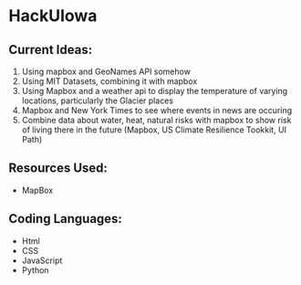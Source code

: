 # HackUIowa
## Current Ideas:
1. Using mapbox and GeoNames API somehow
2. Using MIT Datasets, combining it with mapbox
3. Using Mapbox and a weather api to display the temperature of varying locations, particularly the Glacier places
4. Mapbox and New York Times to see where events in news are occuring
5. Combine data about water, heat, natural risks with mapbox to show risk of living there in the future (Mapbox, US Climate Resilience Tookkit, UI Path)

## Resources Used:
* MapBox

## Coding Languages: 
* Html
* CSS 
* JavaScript
* Python
